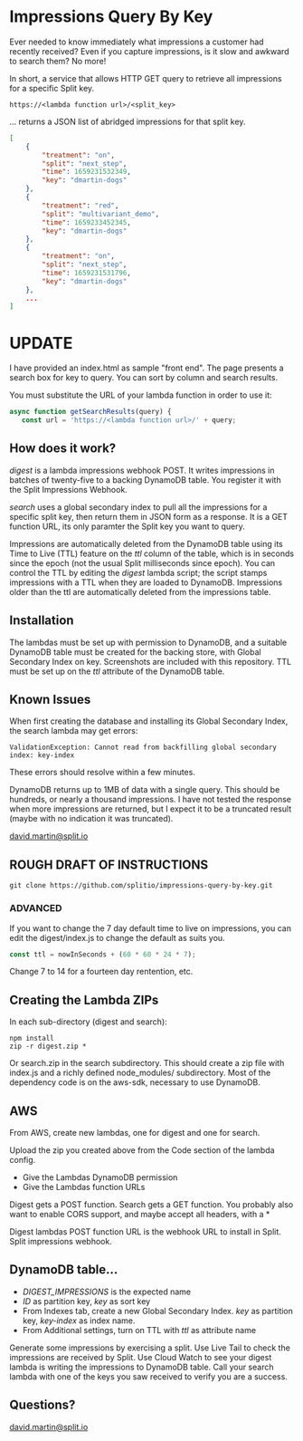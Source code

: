 # Impressions Query By Key

Ever needed to know immediately what impressions a customer had recently received? Even if you capture impressions, is it slow and awkward to search them?  No more!

In short, a service that allows HTTP GET query to retrieve all impressions for a specific Split key.

```
https://<lambda function url>/<split_key>
```

... returns a JSON list of abridged impressions for that split key.

```json
[
    {
        "treatment": "on",
        "split": "next_step",
        "time": 1659231532349,
        "key": "dmartin-dogs"
    },
    {
        "treatment": "red",
        "split": "multivariant_demo",
        "time": 1659233452345,
        "key": "dmartin-dogs"
    },
    {
        "treatment": "on",
        "split": "next_step",
        "time": 1659231531796,
        "key": "dmartin-dogs"
    },
    ...
]
```

# UPDATE

I have provided an index.html as sample "front end".  The page presents a search box for key to query. You can sort by column and search results.  

You must substitute the URL of your lambda function in order to use it:

```javascript
async function getSearchResults(query) {
   const url = 'https://<lambda function url>/' + query;
```

## How does it work?

*digest* is a lambda impressions webhook POST.  It writes impressions in batches of twenty-five to a backing DynamoDB table.  You register it with the Split Impressions Webhook.

*search* uses a global secondary index to pull all the impressions for a specific split key, then return them in JSON form as a response.  It is a GET function URL, its only paramter the Split key you want to query.

Impressions are automatically deleted from the DynamoDB table using its Time to Live (TTL) feature on the *ttl* column of the table, which is in seconds since the epoch (not the usual Split milliseconds since epoch).  You can control the TTL by editing the *digest* lambda script; the script stamps impressions with a TTL when they are loaded to DynamoDB.  Impressions older than the ttl are automatically deleted from the impressions table.

## Installation

The lambdas must be set up with permission to DynamoDB, and a suitable DynamoDB table must be created for the backing store, with Global Secondary Index on key.  Screenshots are included with this repository.  TTL must be set up on the *ttl* attribute of the DynamoDB table.

## Known Issues

When first creating the database and installing its Global Secondary Index, the search lambda may get errors:

```
ValidationException: Cannot read from backfilling global secondary index: key-index
```

These errors should resolve within a few minutes.

DynamoDB returns up to 1MB of data with a single query.  This should be hundreds, or nearly a thousand impressions.  I have not tested the response when more impressions are returned, but I expect it to be a truncated result (maybe with no indication it was truncated).  

david.martin@split.io



## ROUGH DRAFT OF INSTRUCTIONS

```
git clone https://github.com/splitio/impressions-query-by-key.git
```

### ADVANCED
If you want to change the 7 day default time to live on impressions, you can edit the digest/index.js to change the default as suits you.

```javascript
const ttl = nowInSeconds + (60 * 60 * 24 * 7);
```
Change 7 to 14 for a fourteen day rentention, etc.

## Creating the Lambda ZIPs

In each sub-directory (digest and search):

```
npm install
zip -r digest.zip *
```

Or search.zip in the search subdirectory.  This should create a zip file with index.js and a richly defined node_modules/ subdirectory.  Most of the dependency code is on the aws-sdk, necessary to use DynamoDB.

## AWS 

From AWS, create new lambdas, one for digest and one for search.

Upload the zip you created above from the Code section of the lambda config.

- Give the Lambdas DynamoDB permission
- Give the Lambdas function URLs

Digest gets a POST function.  Search gets a GET function. You probably also want to enable CORS support, and maybe accept all headers, with a *

Digest lambdas POST function URL is the webhook URL to install in Split.  Split impressions webhook.

## DynamoDB table...

 - *DIGEST_IMPRESSIONS* is the expected name
 - *ID* as partition key, *key* as sort key
 - From Indexes tab, create a new Global Secondary Index. *key* as partition key, *key-index* as index name.
 - From Additional settings, turn on TTL with *ttl* as attribute name

Generate some impressions by exercising a split.  Use Live Tail to check the impressions are received by Split.  Use Cloud Watch to see your digest lambda is writing the impressions to DynamoDB table.  Call your search lambda with one of the keys you saw received to verify you are a success.

  
## Questions?

david.martin@split.io
